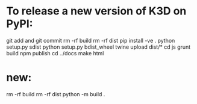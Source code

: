 # To release a new version of K3D on PyPI:

git add and git commit
rm -rf build
rm -rf dist
pip install -ve .
python setup.py sdist
python setup.py bdist_wheel
twine upload dist/*
cd js
grunt build
npm publish
cd ../docs
make html

# new:
rm -rf build
rm -rf dist
python -m build .